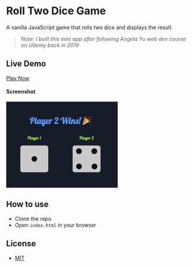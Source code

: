 # Roll Two Dice Game

A vanilla JavaScript game that rolls two dice and displays the result.

> _Note: I built this mini app after following Angela Yu web dev course on Udemy back in 2019_

## Live Demo

[Play Now](https://emanuelefavero.github.io/roll-two-dice/)

#### Screenshot

<img src="screenshot.png" alt="screenshot" width="300">

## How to use

- Clone the repo
- Open `index.html` in your browser

## License

- [MIT](LICENSE.md)
